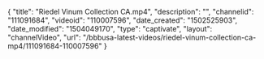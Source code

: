 {
    "title": "Riedel Vinum Collection CA.mp4",
    "description": "",
    "channelid": "111091684",
    "videoid": "110007596",
    "date_created": "1502525903",
    "date_modified": "1504049170",
    "type": "captivate",
    "layout": "channelVideo",
    "url": "\/bbbusa-latest-videos\/riedel-vinum-collection-ca-mp4\/111091684-110007596"
}